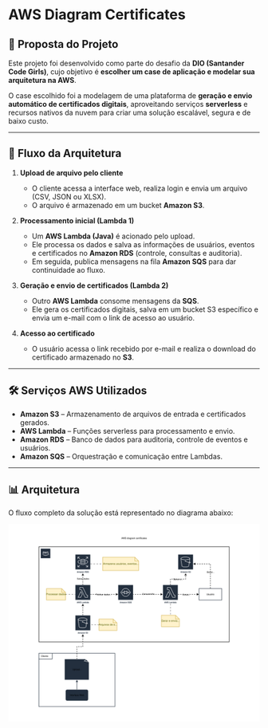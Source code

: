 # AWS Diagram Certificates

## 📌 Proposta do Projeto

Este projeto foi desenvolvido como parte do desafio da **DIO (Santander Code Girls)**, cujo objetivo é **escolher um case de aplicação e modelar sua arquitetura na AWS**.

O case escolhido foi a modelagem de uma plataforma de **geração e envio automático de certificados digitais**, aproveitando serviços **serverless** e recursos nativos da nuvem para criar uma solução escalável, segura e de baixo custo.

---

## 🔄 Fluxo da Arquitetura

1. **Upload de arquivo pelo cliente**

   * O cliente acessa a interface web, realiza login e envia um arquivo (CSV, JSON ou XLSX).
   * O arquivo é armazenado em um bucket **Amazon S3**.

2. **Processamento inicial (Lambda 1)**

   * Um **AWS Lambda (Java)** é acionado pelo upload.
   * Ele processa os dados e salva as informações de usuários, eventos e certificados no **Amazon RDS** (controle, consultas e auditoria).
   * Em seguida, publica mensagens na fila **Amazon SQS** para dar continuidade ao fluxo.

3. **Geração e envio de certificados (Lambda 2)**

   * Outro **AWS Lambda** consome mensagens da **SQS**.
   * Ele gera os certificados digitais, salva em um bucket S3 específico e envia um e-mail com o link de acesso ao usuário.

4. **Acesso ao certificado**

   * O usuário acessa o link recebido por e-mail e realiza o download do certificado armazenado no **S3**.

---

## 🛠️ Serviços AWS Utilizados

* **Amazon S3** – Armazenamento de arquivos de entrada e certificados gerados.
* **AWS Lambda** – Funções serverless para processamento e envio.
* **Amazon RDS** – Banco de dados para auditoria, controle de eventos e usuários.
* **Amazon SQS** – Orquestração e comunicação entre Lambdas.

---

## 📊 Arquitetura

O fluxo completo da solução está representado no diagrama abaixo:

![Diagrama da Arquitetura](aws-diagram-certificates.svg)
